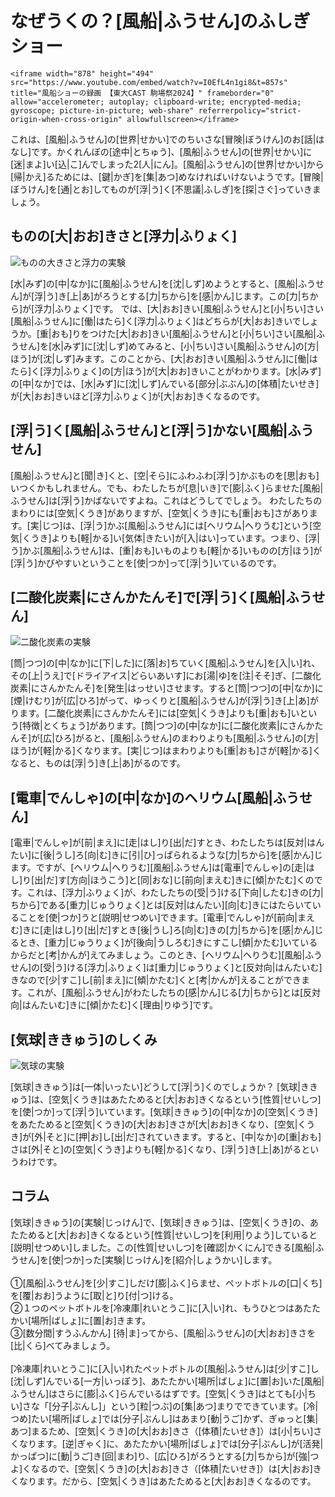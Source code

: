 # なぜうくの？[風船|ふうせん]のふしぎショー

```
<iframe width="878" height="494" src="https://www.youtube.com/embed/watch?v=I0EfL4n1gi8&t=857s" title="風船ショーの録画 【東大CAST 駒場祭2024】" frameborder="0" allow="accelerometer; autoplay; clipboard-write; encrypted-media; gyroscope; picture-in-picture; web-share" referrerpolicy="strict-origin-when-cross-origin" allowfullscreen></iframe>
```

これは、[風船|ふうせん]の[世界|せかい]でのちいさな[冒険|ぼうけん]のお[話|はなし]です。かくれんぼの[途中|とちゅう]、[風船|ふうせん]の[世界|せかい]に[迷|まよ]い[込|こ]んでしまった2[人|にん]。[風船|ふうせん]の[世界|せかい]から[帰|かえ]るためには、[鍵|かぎ]を[集|あつ]めなければいけないようです。[冒険|ぼうけん]を[通|とお]してものが[浮|う]く[不思議|ふしぎ]を[探|さぐ]っていきましょう。

## ものの[大|おお]きさと[浮力|ふりょく]

![ものの大きさと浮力の実験](/img/balloon/風船ショー写真_体積.jpg)

[水|みず]の[中|なか]に[風船|ふうせん]を[沈|しず]めようとすると、[風船|ふうせん]が[浮|う]き[上|あ]がろうとする[力|ちから]を[感|かん]じます。この[力|ちから]が[浮力|ふりょく]です。
では、[大|おお]きい[風船|ふうせん]と[小|ちい]さい[風船|ふうせん]に[働|はたら]く[浮力|ふりょく]はどちらが[大|おお]きいでしょうか。[重|おも]りをつけた[大|おお]きい[風船|ふうせん]と[小|ちい]さい[風船|ふうせん]を[水|みず]に[沈|しず]めてみると、[小|ちい]さい[風船|ふうせん]の[方|ほう]が[沈|しず]みます。このことから、[大|おお]きい[風船|ふうせん]に[働|はたら]く[浮力|ふりょく]の[方|ほう]が[大|おお]きいことがわかります。[水|みず]の[中|なか]では、[水|みず]に[沈|しず]んでいる[部分|ぶぶん]の[体積|たいせき]が[大|おお]きいほど[浮力|ふりょく]が[大|おお]きくなるのです。

## [浮|う]く[風船|ふうせん]と[浮|う]かない[風船|ふうせん]

[風船|ふうせん]と[聞|き]くと、[空|そら]にふわふわ[浮|う]かぶものを[思|おも]いつくかもしれません。でも、わたしたちが[息|いき]で[膨|ふく]らませた[風船|ふうせん]は[浮|う]かばないですよね。これはどうしてでしょう。
わたしたちのまわりには[空気|くうき]がありますが、[空気|くうき]にも[重|おも]さがあります。[実|じつ]は、[浮|う]かぶ[風船|ふうせん]には[ヘリウム|へりうむ]という[空気|くうき]よりも[軽|かる]い[気体|きたい]が[入|はい]っています。つまり、[浮|う]かぶ[風船|ふうせん]は、[重|おも]いものよりも[軽|かる]いものの[方|ほう]が[浮|う]かびやすいということを[使|つか]って[浮|う]いているのです。

## [二酸化炭素|にさんかたんそ]で[浮|う]く[風船|ふうせん]

![二酸化炭素の実験](/img/balloon/風船ショー写真_CO2.jpg)

[筒|つつ]の[中|なか]に[下|した]に[落|お]ちていく[風船|ふうせん]を[入|い]れ、その[上|うえ]で[ドライアイス|どらいあいす]にお[湯|ゆ]を[注|そそ]ぎ、[二酸化炭素|にさんかたんそ]を[発生|はっせい]させます。すると[筒|つつ]の[中|なか]に[煙|けむり]が[広|ひろ]がって、ゆっくりと[風船|ふうせん]が[浮|う]き[上|あ]がります。[二酸化炭素|にさんかたんそ]には[空気|くうき]よりも[重|おも]いという[特徴|とくちょう]があります。[筒|つつ]の[中|なか]に[二酸化炭素|にさんかたんそ]が[広|ひろ]がると、[風船|ふうせん]のまわりよりも[風船|ふうせん]の[方|ほう]が[軽|かる]くなります。[実|じつ]はまわりよりも[重|おも]さが[軽|かる]くなると、ものは[浮|う]き[上|あ]がるのです。

## [電車|でんしゃ]の[中|なか]のヘリウム[風船|ふうせん]

[電車|でんしゃ]が[前|まえ]に[走|はし]り[出|だ]すとき、わたしたちは[反対|はんたい]に[後|うし]ろ[向|む]きに[引|ひ]っぱられるような[力|ちから]を[感|かん]じます。ですが、[ヘリウム|へりうむ][風船|ふうせん]は[電車|でんしゃ]の[走|はし]り[出|だ]す[方向|ほうこう]と[同|おな]じ[前向|まえむ]きに[傾|かたむ]くのです。これは、[浮力|ふりょく]が、わたしたちの[受|う]ける[下向|したむ]きの[力|ちから]である[重力|じゅうりょく]とは[反対|はんたい][向|む]きにはたらいていることを[使|つか]うと[説明|せつめい]できます。[電車|でんしゃ]が[前向|まえむ]きに[走|はし]り[出|だ]すとき[後|うし]ろ[向|む]きの[力|ちから]を[感|かん]じるとき、[重力|じゅうりょく]が[後向|うしろむ]きにすこし[傾|かたむ]いているからだと[考|かんが]えてみましょう。このとき、[ヘリウム|へりうむ][風船|ふうせん]の[受|う]ける[浮力|ふりょく]は[重力|じゅうりょく]と[反対向|はんたいむ]きなので[少|すこ]し[前|まえ]に[傾|かたむ]くと[考|かんが]えることができます。これが、[風船|ふうせん]がわたしたちの[感|かん]じる[力|ちから]とは[反対向|はんたいむ]きに[傾|かたむ]く[理由|りゆう]です。

## [気球|ききゅう]のしくみ

![気球の実験](/img/balloon/風船ショー写真_気球.jpg)

[気球|ききゅう]は[一体|いったい]どうして[浮|う]くのでしょうか？
[気球|ききゅう]は、[空気|くうき]はあたためると[大|おお]きくなるという[性質|せいしつ]を[使|つか]って[浮|う]いています。[気球|ききゅう]の[中|なか]の[空気|くうき]をあたためると[空気|くうき]の[大|おお]きさが[大|おお]きくなり、[空気|くうき]が[外|そと]に[押|お]し[出|だ]されていきます。すると、[中|なか]の[重|おも]さは[外|そと]の[空気|くうき]よりも[軽|かる]くなり、[浮|う]き[上|あ]がるというわけです。

## コラム

[気球|ききゅう]の[実験|じっけん]で、[気球|ききゅう]は、[空気|くうき]の、あたためると[大|おお]きくなるという[性質|せいしつ]を[利用|りよう]していると[説明|せつめい]しました。この[性質|せいしつ]を[確認|かくにん]できる[風船|ふうせん]を[使|つか]った[実験|じっけん]を[紹介|しょうかい]します。<br><br>
①[風船|ふうせん]を[少|すこ]しだけ[膨|ふく]らませ、ペットボトルの[口|くち]を[覆|おお]うように[取|と]り[付|つ]ける。<br>
②１つのペットボトルを[冷凍庫|れいとうこ]に[入|い]れ、もうひとつはあたたかい[場所|ばしょ]に[置|お]きます。<br>
③[数分間|すうふんかん] [待|ま]ってから、[風船|ふうせん]の[大|おお]きさを[比|くら]べてみましょう。<br><br>
[冷凍庫|れいとうこ]に[入|い]れたペットボトルの[風船|ふうせん]は[少|すこ]し[沈|しず]んでいる[一方|いっぽう]、あたたかい[場所|ばしょ]に[置|お]いた[風船|ふうせん]はさらに[膨|ふく]らんでいるはずです。[空気|くうき]はとても[小|ちい]さな「[分子|ぶんし]」という[粒|つぶ]の[集|あつ]まりでできています。[冷|つめ]たい[場所|ばしょ]では[分子|ぶんし]はあまり[動|うご]かず、ぎゅっと[集|あつ]まるため、[空気|くうき]の[大|おお]きさ（[体積|たいせき]）は[小|ちい]さくなります。[逆|ぎゃく]に、あたたかい[場所|ばしょ]では[分子|ぶんし]が[活発|かっぱつ]に[動|うご]き[回|まわ]り、[広|ひろ]がろうとする[力|ちから]が[強|つよ]くなるので、[空気|くうき]の[大|おお]きさ（[体積|たいせき]）は[大|おお]きくなります。だから、[空気|くうき]はあたためると[大|おお]きくなるのです。

